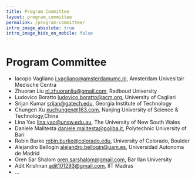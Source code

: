 ```yaml
---
title: Program Committee
layout: program_committee
permalink: /program-committee/
intro_image_absolute: true
intro_image_hide_on_mobile: false
---
```


# Program Committee

* Iacopo	Vagliano	<i.vagliano@amsterdamumc.nl>,	Amsterdam Univesitair Medische Centra	
* Zhuoran	Liu	<nl.zhuoranliu@gmail.com>,	Radboud University
* Ludovico	Boratto	<ludovico.boratto@acm.org>,	University of Cagliari	
* Srijan	Kumar	<srijan@gatech.edu>,	Georgia Institute of Technology	
* Chungen	Xu	<xuchungen@163.com>,	Nanjing University of Science & Technology,China
* Lina	Yao	<lina.yao@unsw.edu.au>,	The University of New South Wales
* Daniele	Malitesta	<daniele.malitesta@poliba.it>,	Polytechnic University of Bari
* Robin	Burke	<robin.burke@colorado.edu>,	University of Colorado, Boulder
* Alejandro	Bellogin	<alejandro.bellogin@uam.es>,	Universidad Autonoma de Madrid
* Oren	Sar Shalom	<oren.sarshalom@gmail.com>,	Bar Ilan University
* Adit	Krishnan	<adit101293@gmail.com>,	IIT Madras
* ...